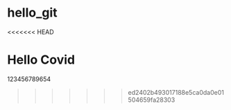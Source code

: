 # hello_git

<<<<<<< HEAD

Hello  Covid
=======
123456789654
>>>>>>> ed2402b493017188e5ca0da0e01504659fa28303
